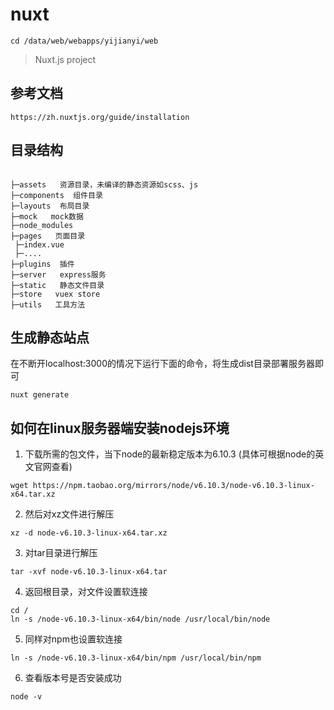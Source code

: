 # nuxt

```
cd /data/web/webapps/yijianyi/web
```
> Nuxt.js project

## 参考文档
```
https://zh.nuxtjs.org/guide/installation
```


## 目录结构

```

├─assets   资源目录，未编译的静态资源如scss、js
├─components  组件目录
├─layouts  布局目录
├─mock   mock数据
├─node_modules  
├─pages   页面目录
 ├─index.vue
 ├─....   
├─plugins  插件
├─server   express服务
├─static   静态文件目录
├─store   vuex store
├─utils   工具方法

```

## 生成静态站点
在不断开localhost:3000的情况下运行下面的命令，将生成dist目录部署服务器即可
```
nuxt generate
```

## 如何在linux服务器端安装nodejs环境

1. 下载所需的包文件，当下node的最新稳定版本为6.10.3 (具体可根据node的英文官网查看)
```
wget https://npm.taobao.org/mirrors/node/v6.10.3/node-v6.10.3-linux-x64.tar.xz
```

2. 然后对xz文件进行解压
```
xz -d node-v6.10.3-linux-x64.tar.xz
```

3. 对tar目录进行解压
```
tar -xvf node-v6.10.3-linux-x64.tar
```

4. 返回根目录，对文件设置软连接
```
cd /
ln -s /node-v6.10.3-linux-x64/bin/node /usr/local/bin/node
```

5. 同样对npm也设置软连接
```
ln -s /node-v6.10.3-linux-x64/bin/npm /usr/local/bin/npm
```

6. 查看版本号是否安装成功
```
node -v
```
